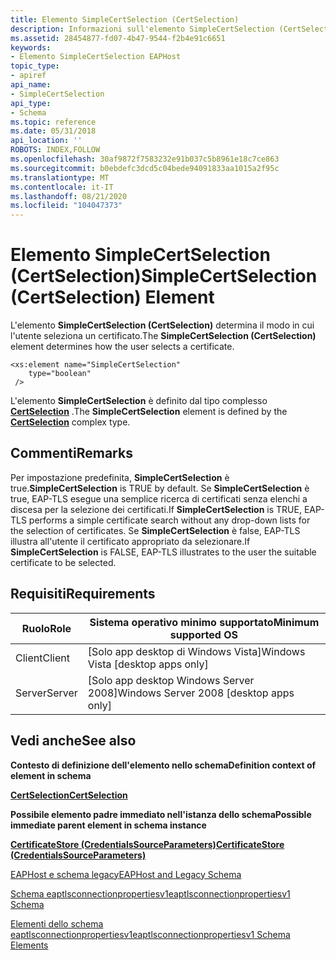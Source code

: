 ```yaml
---
title: Elemento SimpleCertSelection (CertSelection)
description: Informazioni sull'elemento SimpleCertSelection (CertSelection). Questo elemento determina il modo in cui l'utente seleziona un certificato.
ms.assetid: 28454877-fd07-4b47-9544-f2b4e91c6651
keywords:
- Elemento SimpleCertSelection EAPHost
topic_type:
- apiref
api_name:
- SimpleCertSelection
api_type:
- Schema
ms.topic: reference
ms.date: 05/31/2018
api_location: ''
ROBOTS: INDEX,FOLLOW
ms.openlocfilehash: 30af9872f7583232e91b037c5b8961e18c7ce863
ms.sourcegitcommit: b0ebdefc3dcd5c04bede94091833aa1015a2f95c
ms.translationtype: MT
ms.contentlocale: it-IT
ms.lasthandoff: 08/21/2020
ms.locfileid: "104047373"
---
```

# <a name="simplecertselection-certselection-element"></a><span data-ttu-id="2e8ac-105">Elemento SimpleCertSelection (CertSelection)</span><span class="sxs-lookup"><span data-stu-id="2e8ac-105">SimpleCertSelection (CertSelection) Element</span></span>

<span data-ttu-id="2e8ac-106">L'elemento **SimpleCertSelection (CertSelection)** determina il modo in cui l'utente seleziona un certificato.</span><span class="sxs-lookup"><span data-stu-id="2e8ac-106">The **SimpleCertSelection (CertSelection)** element determines how the user selects a certificate.</span></span>

``` syntax
<xs:element name="SimpleCertSelection"
    type="boolean"
 />
```

<span data-ttu-id="2e8ac-107">L'elemento **SimpleCertSelection** è definito dal tipo complesso [**CertSelection**](eaptlsconnectionpropertiesv1schema-certselection-complextype.md) .</span><span class="sxs-lookup"><span data-stu-id="2e8ac-107">The **SimpleCertSelection** element is defined by the [**CertSelection**](eaptlsconnectionpropertiesv1schema-certselection-complextype.md) complex type.</span></span>

## <a name="remarks"></a><span data-ttu-id="2e8ac-108">Commenti</span><span class="sxs-lookup"><span data-stu-id="2e8ac-108">Remarks</span></span>

<span data-ttu-id="2e8ac-109">Per impostazione predefinita, **SimpleCertSelection** è true.</span><span class="sxs-lookup"><span data-stu-id="2e8ac-109">**SimpleCertSelection** is TRUE by default.</span></span> <span data-ttu-id="2e8ac-110">Se **SimpleCertSelection** è true, EAP-TLS esegue una semplice ricerca di certificati senza elenchi a discesa per la selezione dei certificati.</span><span class="sxs-lookup"><span data-stu-id="2e8ac-110">If **SimpleCertSelection** is TRUE, EAP-TLS performs a simple certificate search without any drop-down lists for the selection of certificates.</span></span> <span data-ttu-id="2e8ac-111">Se **SimpleCertSelection** è false, EAP-TLS illustra all'utente il certificato appropriato da selezionare.</span><span class="sxs-lookup"><span data-stu-id="2e8ac-111">If **SimpleCertSelection** is FALSE, EAP-TLS illustrates to the user the suitable certificate to be selected.</span></span>

## <a name="requirements"></a><span data-ttu-id="2e8ac-112">Requisiti</span><span class="sxs-lookup"><span data-stu-id="2e8ac-112">Requirements</span></span>



| <span data-ttu-id="2e8ac-113">Ruolo</span><span class="sxs-lookup"><span data-stu-id="2e8ac-113">Role</span></span> | <span data-ttu-id="2e8ac-114">Sistema operativo minimo supportato</span><span class="sxs-lookup"><span data-stu-id="2e8ac-114">Minimum supported OS</span></span> |
|------|----------------------|
| <span data-ttu-id="2e8ac-115">Client</span><span class="sxs-lookup"><span data-stu-id="2e8ac-115">Client</span></span><br/> | <span data-ttu-id="2e8ac-116">\[Solo app desktop di Windows Vista\]</span><span class="sxs-lookup"><span data-stu-id="2e8ac-116">Windows Vista \[desktop apps only\]</span></span><br/>       |
| <span data-ttu-id="2e8ac-117">Server</span><span class="sxs-lookup"><span data-stu-id="2e8ac-117">Server</span></span><br/> | <span data-ttu-id="2e8ac-118">\[Solo app desktop Windows Server 2008\]</span><span class="sxs-lookup"><span data-stu-id="2e8ac-118">Windows Server 2008 \[desktop apps only\]</span></span><br/> |



## <a name="see-also"></a><span data-ttu-id="2e8ac-119">Vedi anche</span><span class="sxs-lookup"><span data-stu-id="2e8ac-119">See also</span></span>

<dl> <dt>

<span data-ttu-id="2e8ac-120">**Contesto di definizione dell'elemento nello schema**</span><span class="sxs-lookup"><span data-stu-id="2e8ac-120">**Definition context of element in schema**</span></span>
</dt> <dt>

[<span data-ttu-id="2e8ac-121">**CertSelection**</span><span class="sxs-lookup"><span data-stu-id="2e8ac-121">**CertSelection**</span></span>](eaptlsconnectionpropertiesv1schema-certselection-complextype.md)
</dt> <dt>

<span data-ttu-id="2e8ac-122">**Possibile elemento padre immediato nell'istanza dello schema**</span><span class="sxs-lookup"><span data-stu-id="2e8ac-122">**Possible immediate parent element in schema instance**</span></span>
</dt> <dt>

[<span data-ttu-id="2e8ac-123">**CertificateStore (CredentialsSourceParameters)**</span><span class="sxs-lookup"><span data-stu-id="2e8ac-123">**CertificateStore (CredentialsSourceParameters)**</span></span>](eaptlsconnectionpropertiesv1schema-certificatestore-credentialssourceparameters-element.md)
<span data-ttu-id="2e8ac-124"></dt> <dt>


</dt> <dt></span><span class="sxs-lookup"><span data-stu-id="2e8ac-124"></dt> <dt>


</dt> <dt></span></span>

[<span data-ttu-id="2e8ac-125">EAPHost e schema legacy</span><span class="sxs-lookup"><span data-stu-id="2e8ac-125">EAPHost and Legacy Schema</span></span>](eaphost-schemas.md)
</dt> <dt>

[<span data-ttu-id="2e8ac-126">Schema eaptlsconnectionpropertiesv1</span><span class="sxs-lookup"><span data-stu-id="2e8ac-126">eaptlsconnectionpropertiesv1 Schema</span></span>](eaptlsconnectionpropertiesv1schema-schema.md)
</dt> <dt>

[<span data-ttu-id="2e8ac-127">Elementi dello schema eaptlsconnectionpropertiesv1</span><span class="sxs-lookup"><span data-stu-id="2e8ac-127">eaptlsconnectionpropertiesv1 Schema Elements</span></span>](eaptlsconnectionpropertiesv1schema-elements.md)
</dt> </dl>

 

 





